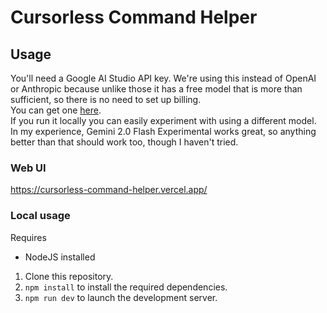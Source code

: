 # Cursorless Command Helper

## Usage

You'll need a Google AI Studio API key. We're using this instead of OpenAI or Anthropic because unlike those it has a free model that is more than sufficient, so there is no need to set up billing.  
You can get one [here](https://aistudio.google.com/app/apikey).  
If you run it locally you can easily experiment with using a different model. In my experience, Gemini 2.0 Flash Experimental works great, so anything better than that should work too, though I haven't tried.

### Web UI

https://cursorless-command-helper.vercel.app/

### Local usage

Requires
- NodeJS installed

1. Clone this repository.
2. `npm install` to install the required dependencies.
3. `npm run dev` to launch the development server.

